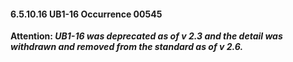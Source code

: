 #### 6.5.10.16 UB1-16 Occurrence 00545

**Attention: _UB1-16 was deprecated as of v 2.3 and the detail was withdrawn and removed from the standard as of v 2.6._**

